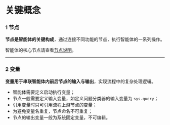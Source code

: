 # 关键概念

### 1 节点

**节点是智能体的关键构成**，通过连接不同功能的节点，执行智能体的一系列操作。

智能体的核心节点请查看[节点说明](node/)。

***

### 2 变量

**变量用于串联智能体内前后节点的输入与输出**，实现流程中的复杂处理逻辑。

* 智能体需要定义启动执行变量；
* 节点一般需要定义输入变量，如定义问题分类器的输入变量为 `sys.query`；
* 引用变量时只可引用流程上游节点的变量；
* 为避免变量名重复，节点命名不可重复；
* 节点的输出变量一般为系统固定变量，不可编辑。


